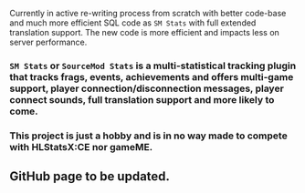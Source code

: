 Currently in active re-writing process from scratch with better code-base and much more efficient SQL code as ``SM Stats`` with full extended translation support.
The new code is more efficient and impacts less on server performance.

### ``SM Stats`` or ``SourceMod Stats`` is a multi-statistical tracking plugin that tracks frags, events, achievements and offers multi-game support, player connection/disconnection messages, player connect sounds, full translation support and more likely to come.

### This project is just a hobby and is in no way made to compete with HLStatsX:CE nor gameME.

## GitHub page to be updated.
